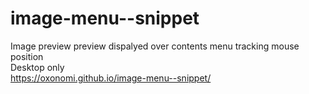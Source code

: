 # image-menu--snippet
Image preview preview dispalyed over contents menu tracking mouse position <br />
Desktop only <br />
https://oxonomi.github.io/image-menu--snippet/
